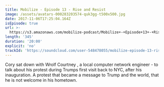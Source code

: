 ```yaml
---
title: Mobilize - Episode 13 - Rise and Resist
image: /assets/avatars-000283203574-quk3gg-t500x500.jpg
date: 2017-11-06T17:25:04.164Z
isEpisode: true
url: >-
  https://s3.amazonaws.com/mobilize-podcast/Mobilize+-+Episode+13+-+Rise+and+Resist.wav
length: '345'
duration: '20:00'
explicit: 'no'
trackId: 'https://soundcloud.com/user-548478055/mobilize-episode-13-rise-and-resist'
---
```

 Cory sat down with Wrolf Courtney , a local computer network engineer - to talk about his protest during Trumps first visit back to NYC, after his inauguration. A protest that became a message to Trump and the world, that he is not welcome in his hometown.
